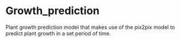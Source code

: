 # Growth_prediction
Plant growth prediction model that makes use of the pix2pix model to predict plant growth in a set period of time.
